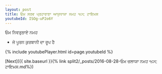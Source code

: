 ```yaml
---
layout: post
title: ਓਮ ਸਰਵ ਪ੍ਰਹਾਰਾਣਾ ਆਯੁਧਾਯਾ ਨਮਹ ੧੦੮ ਟਾਇਮਸ
youtubeId: ISOg-uP2o6Y
---
```

 
 
 ਓਮ ਨਿਵਰੁਠਾਏ ਨਮਹ  
 
 -  ਜੋ ਪੂਰਨ ਕੁਰਬਾਨੀ ਦਾ ਰੂਪ ਹੈ 
 
  
 
  
 
 
 
 
 
 


{% include youtubePlayer.html id=page.youtubeId %}
 
[Next]({{ site.baseurl }}{% link  split2/_posts/2016-08-28-ਓਮ ਚਲਾਯਾ ਨਮਹ ੧੦੮ ਟਾਇਮਸ.md%})
 
